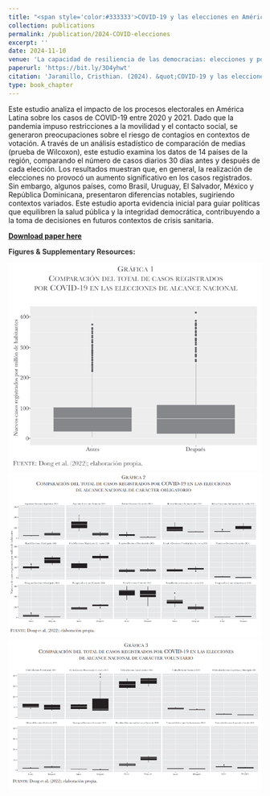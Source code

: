 ```yaml
---
title: "<span style='color:#333333'>COVID-19 y las elecciones en América Latina: el impacto de los procesos electorales en el número de casos registrados</span>"
collection: publications
permalink: /publication/2024-COVID-elecciones
excerpt: ''
date: 2024-11-10
venue: 'La capacidad de resiliencia de las democracias: elecciones y política en contexto de pandemia'
paperurl: 'https://bit.ly/3O4yhwt'
citation: 'Jaramillo, Cristhian. (2024). &quot;COVID-19 y las elecciones en América Latina: el impacto de los procesos electorales en el número de casos registrados.&quot; In: <i>La capacidad de resiliencia de las democracias: elecciones y política en contexto de pandemia</i> edited by Flavia Freidenberg. México City: UNAM.'
type: book_chapter
---
```


Este estudio analiza el impacto de los procesos electorales en América Latina sobre los casos de COVID-19 entre 2020 y 2021. Dado que la pandemia impuso restricciones a la movilidad y el contacto social, se generaron preocupaciones sobre el riesgo de contagios en contextos de votación. A través de un análisis estadístico de comparación de medias (prueba de Wilcoxon), este estudio examina los datos de 14 países de la región, comparando el número de casos diarios 30 días antes y después de cada elección. Los resultados muestran que, en general, la realización de elecciones no provocó un aumento significativo en los casos registrados. Sin embargo, algunos países, como Brasil, Uruguay, El Salvador, México y República Dominicana, presentaron diferencias notables, sugiriendo contextos variados. Este estudio aporta evidencia inicial para guiar políticas que equilibren la salud pública y la integridad democrática, contribuyendo a la toma de decisiones en futuros contextos de crisis sanitaria.

[**Download paper here**](https://www.researchgate.net/publication/385661508_COVID-19_y_las_elecciones_en_America_Latina_el_impacto_de_los_procesos_electorales_en_el_numero_de_casos_registrados)

**<span style='color:#333333'>Figures & Supplementary Resources:</span>**

<img src="/images/covid_1.png"/>

<img src="/images/covid_2.png"/>

<img src="/images/covid_3.png"/>
